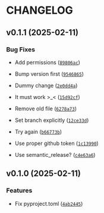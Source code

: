 # CHANGELOG


## v0.1.1 (2025-02-11)

### Bug Fixes

- Add permissions
  ([`89806ac`](https://github.com/SlavaSkvortsov/flake8-close-io-buffers/commit/89806ac923f11798d5a466213e92efd4e40ef275))

- Bump version first
  ([`9546865`](https://github.com/SlavaSkvortsov/flake8-close-io-buffers/commit/9546865fc42a634eacff2ca2f536c8102c671b55))

- Dummy change
  ([`2e0dd4a`](https://github.com/SlavaSkvortsov/flake8-close-io-buffers/commit/2e0dd4a8285fe8620c8fffa7f6b1ffd29c160786))

- It must work >_<
  ([`15d92cf`](https://github.com/SlavaSkvortsov/flake8-close-io-buffers/commit/15d92cf2dbe025d134a9993ec8454c38faeaf781))

- Remove old file
  ([`6278a73`](https://github.com/SlavaSkvortsov/flake8-close-io-buffers/commit/6278a738bf5b19d65c4c25a02cd412ed01d920c0))

- Set branch explicitly
  ([`12ce33d`](https://github.com/SlavaSkvortsov/flake8-close-io-buffers/commit/12ce33d8bd32a64fb16928963f9b684e8526fdb3))

- Try again
  ([`b66773b`](https://github.com/SlavaSkvortsov/flake8-close-io-buffers/commit/b66773b44238a11768515861db0fe0d563c0a559))

- Use proper github token
  ([`1c13990`](https://github.com/SlavaSkvortsov/flake8-close-io-buffers/commit/1c139907e421e2061d5f02b3eb570a73ce0a47a4))

- Use semantic_release?
  ([`c4e63a6`](https://github.com/SlavaSkvortsov/flake8-close-io-buffers/commit/c4e63a65a8416dd9c933ccc51d8b3bd5c0248cc7))


## v0.1.0 (2025-02-11)

### Features

- Fix pyproject.toml
  ([`4ab2445`](https://github.com/SlavaSkvortsov/flake8-close-io-buffers/commit/4ab2445e1746f659d643f4a0eac51778f99681e0))
